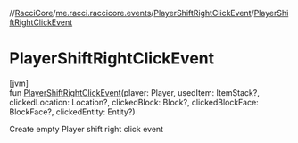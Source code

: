 //[RacciCore](../../../index.md)/[me.racci.raccicore.events](../index.md)/[PlayerShiftRightClickEvent](index.md)/[PlayerShiftRightClickEvent](-player-shift-right-click-event.md)

# PlayerShiftRightClickEvent

[jvm]\
fun [PlayerShiftRightClickEvent](-player-shift-right-click-event.md)(player: Player, usedItem: ItemStack?, clickedLocation: Location?, clickedBlock: Block?, clickedBlockFace: BlockFace?, clickedEntity: Entity?)

Create empty Player shift right click event
